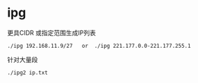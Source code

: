 # ipg
更具CIDR 或指定范围生成IP列表

```
./ipg 192.168.11.9/27   or  ./ipg 221.177.0.0-221.177.255.1
```

针对大量段
```
./ipg2 ip.txt 
```